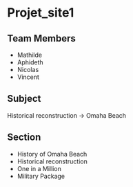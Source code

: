 # Projet_site1

## Team Members

- Mathilde
- Aphideth
- Nicolas
- Vincent

## Subject

Historical reconstruction -> Omaha Beach

## Section

- History of Omaha Beach
- Historical reconstruction
- One in a Million
- Military Package
